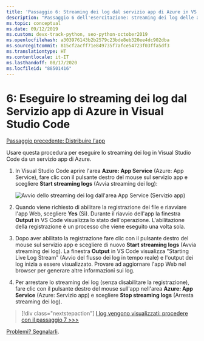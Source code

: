 ```yaml
---
title: 'Passaggio 6: Streaming dei log dal servizio app di Azure in VS Code'
description: "Passaggio 6 dell'esercitazione: streaming dei log delle app in Visual Studio Code"
ms.topic: conceptual
ms.date: 09/12/2019
ms.custom: devx-track-python, seo-python-october2019
ms.openlocfilehash: a303976143b2b2579c23bde8eb320ee4dc902dba
ms.sourcegitcommit: 815cf2acff71e849735f7afce54723f03ffa5df3
ms.translationtype: HT
ms.contentlocale: it-IT
ms.lasthandoff: 08/17/2020
ms.locfileid: "88501416"
---
```

# <a name="6-stream-logs-from-azure-app-service-into-visual-studio-code"></a>6: Eseguire lo streaming dei log dal Servizio app di Azure in Visual Studio Code

[Passaggio precedente: Distribuire l'app](tutorial-deploy-app-service-on-linux-05.md)

Usare questa procedura per eseguire lo streaming dei log in Visual Studio Code da un servizio app di Azure.

1. In Visual Studio Code aprire l'area **Azure: App Service** (Azure: App Service), fare clic con il pulsante destro del mouse sul servizio app e scegliere **Start streaming logs** (Avvia streaming dei log):

   ![Avvio dello streaming dei log dall'area App Service (Servizio app)](media/deploy-azure/start-streaming-logs-in-visual-studio-code.png)

1. Quando viene richiesto di abilitare la registrazione dei file e riavviare l'app Web, scegliere **Yes** (Sì). Durante il riavvio dell'app la finestra **Output** in VS Code visualizza lo stato dell'operazione. L'abilitazione della registrazione è un processo che viene eseguito una volta sola.

1. Dopo aver abilitato la registrazione fare clic con il pulsante destro del mouse sul servizio app e scegliere di nuovo **Start streaming logs** (Avvia streaming dei log). La finestra **Output** in VS Code visualizza "Starting Live Log Stream" (Avvio del flusso dei log in tempo reale) e l'output dei log inizia a essere visualizzato. Provare ad aggiornare l'app Web nel browser per generare altre informazioni sui log.

1. Per arrestare lo streaming dei log (senza disabilitare la registrazione), fare clic con il pulsante destro del mouse sull'app nell'area **Azure: App Service** (Azure: Servizio app) e scegliere **Stop streaming logs** (Arresta streaming dei log).

> [!div class="nextstepaction"]
> [I log vengono visualizzati: procedere con il passaggio 7 >>>](tutorial-deploy-app-service-on-linux-07.md)

[Problemi? Segnalarli](https://aka.ms/FlaskVSCQuickstartHelp).

